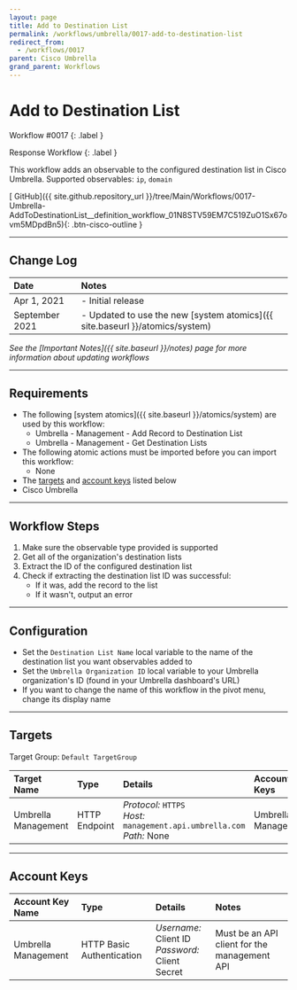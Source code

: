 ```yaml
---
layout: page
title: Add to Destination List
permalink: /workflows/umbrella/0017-add-to-destination-list
redirect_from:
  - /workflows/0017
parent: Cisco Umbrella
grand_parent: Workflows
---
```


# Add to Destination List
<div markdown="1">
Workflow #0017
{: .label }

Response Workflow
{: .label }
</div>

This workflow adds an observable to the configured destination list in Cisco Umbrella. Supported observables: `ip`, `domain`

[<i class="fab fa-github mr-1"></i> GitHub]({{ site.github.repository_url }}/tree/Main/Workflows/0017-Umbrella-AddToDestinationList__definition_workflow_01N8STV59EM7C519ZuO1Sx67ovm5MDpdBn5){: .btn-cisco-outline }

---

## Change Log

| Date | Notes |
|:-----|:------|
| Apr 1, 2021 | - Initial release |
| September 2021 | - Updated to use the new [system atomics]({{ site.baseurl }}/atomics/system) |

_See the [Important Notes]({{ site.baseurl }}/notes) page for more information about updating workflows_

---

## Requirements
* The following [system atomics]({{ site.baseurl }}/atomics/system) are used by this workflow:
	* Umbrella - Management - Add Record to Destination List
	* Umbrella - Management - Get Destination Lists
* The following atomic actions must be imported before you can import this workflow:
	* None
* The [targets](#targets) and [account keys](#account-keys) listed below
* Cisco Umbrella

---

## Workflow Steps
1. Make sure the observable type provided is supported
1. Get all of the organization's destination lists
1. Extract the ID of the configured destination list
1. Check if extracting the destination list ID was successful:
	* If it was, add the record to the list
	* If it wasn't, output an error

---

## Configuration
* Set the `Destination List Name` local variable to the name of the destination list you want observables added to
* Set the `Umbrella Organization ID` local variable to your Umbrella organization's ID (found in your Umbrella dashboard's URL)
* If you want to change the name of this workflow in the pivot menu, change its display name

---

## Targets
Target Group: `Default TargetGroup`

| Target Name | Type | Details | Account Keys | Notes |
|:------------|:-----|:--------|:-------------|:------|
| Umbrella Management | HTTP Endpoint | _Protocol:_ `HTTPS`<br />_Host:_ `management.api.umbrella.com`<br />_Path:_ None | Umbrella Management | |

---

## Account Keys

| Account Key Name | Type | Details | Notes |
|:-----------------|:-----|:--------|:------|
| Umbrella Management | HTTP Basic Authentication | _Username:_ Client ID<br />_Password:_ Client Secret | Must be an API client for the management API |
